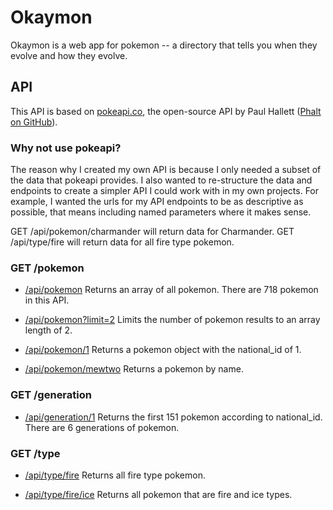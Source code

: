 # Okaymon

Okaymon is a web app for pokemon -- a directory that tells you when they evolve and how they evolve. 

## API

This API is based on [pokeapi.co](http://pokeapi.co/), the open-source API by Paul Hallett ([Phalt on GitHub](https://github.com/phalt)). 

### Why not use pokeapi? 

The reason why I created my own API is because I only needed a subset of the data that pokeapi provides. 
I also wanted to re-structure the data and endpoints to create a simpler API I could work with in my own projects. 
For example, I wanted the urls for my API endpoints to be as descriptive as possible, that means including named parameters where it makes sense. 

GET /api/pokemon/charmander will return data for Charmander. 
GET /api/type/fire will return data for all fire type pokemon. 

### GET /pokemon

- [/api/pokemon](http://okaymon.mybluemix.net/api/pokemon)
Returns an array of all pokemon. There are 718 pokemon in this API. 

- [/api/pokemon?limit=2](http://okaymon.mybluemix.net/api/pokemon?limit=2)
Limits the number of pokemon results to an array length of 2.

- [/api/pokemon/1](http://okaymon.mybluemix.net/api/pokemon/1)
Returns a pokemon object with the national_id of 1.

- [/api/pokemon/mewtwo](http://okaymon.mybluemix.net/api/pokemon/mewtwo)
Returns a pokemon by name.

### GET /generation

- [/api/generation/1](http://okaymon.mybluemix.net/api/generation/1)
Returns the first 151 pokemon according to national_id.
There are 6 generations of pokemon. 

### GET /type

- [/api/type/fire](http://okaymon.mybluemix.net/api/type/fire)
Returns all fire type pokemon.

- [/api/type/fire/ice](http://okaymon.mybluemix.net/api/type/fire/ice)
Returns all pokemon that are fire and ice types.
